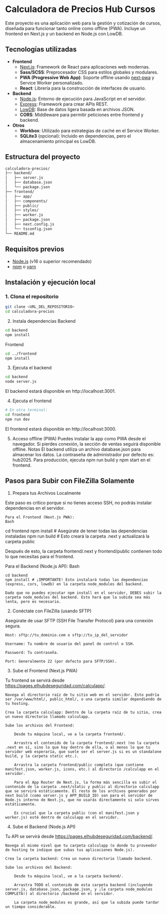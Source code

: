 # Calculadora de Precios Hub Cursos

Este proyecto es una aplicación web para la gestión y cotización de cursos, diseñada para funcionar tanto online como offline (PWA). Incluye un frontend en Next.js y un backend en Node.js con LowDB.

## Tecnologías utilizadas

- **Frontend**
  - [Next.js](https://nextjs.org/): Framework de React para aplicaciones web modernas.
  - **Sass/SCSS**: Preprocesador CSS para estilos globales y modulares.
  - **PWA (Progressive Web App)**: Soporte offline usando [next-pwa](https://github.com/shadowwalker/next-pwa) y Service Worker personalizado.
  - **React**: Librería para la construcción de interfaces de usuario.
- **Backend**
  - [Node.js](https://nodejs.org/): Entorno de ejecución para JavaScript en el servidor.
  - [Express](https://expressjs.com/): Framework para crear APIs REST.
  - [LowDB](https://github.com/typicode/lowdb): Base de datos ligera basada en archivos JSON.
  - **CORS**: Middleware para permitir peticiones entre frontend y backend.
- **Otros**
  - **Workbox**: Utilizado para estrategias de caché en el Service Worker.
  - **SQLite3** (opcional): Incluido en dependencias, pero el almacenamiento principal es LowDB.

## Estructura del proyecto
```bash
calculadora-precios/
├── backend/
│   ├── server.js
│   ├── database.json
│   └── package.json
├── frontend/
│   ├── app/
│   ├── components/
│   ├── public/
│   ├── styles/
│   ├── worker.js
│   ├── package.json
│   ├── next.config.js
│   └── tsconfig.json
└── README.md
```

## Requisitos previos

- [Node.js](https://nodejs.org/) (v16 o superior recomendado)
- [npm](https://www.npmjs.com/) o [yarn](https://yarnpkg.com/)

## Instalación y ejecución local

### 1. Clona el repositorio

```bash
git clone <URL_DEL_REPOSITORIO>
cd calculadora-precios
```

2. Instala dependencias
Backend
```bash
cd backend
npm install
```

Frontend
```bash
cd ../frontend
npm install
```

3. Ejecuta el backend
```bash
cd backend
node server.js
```

El backend estará disponible en http://localhost:3001.

4. Ejecuta el frontend
```bash
# En otra terminal:
cd frontend
npm run dev
```

El frontend estará disponible en http://localhost:3000.

5. Acceso offline (PWA)
Puedes instalar la app como PWA desde el navegador.
Si pierdes conexión, la sección de ventas seguirá disponible offline.
Notas
El backend utiliza un archivo database.json para almacenar los datos.
La contraseña de administrador por defecto es: hub2025.
Para producción, ejecuta npm run build y npm start en el frontend.



## Pasos para Subir con FileZilla Solamente

1. Prepara tus Archivos Localmente

Este paso es crítico porque si no tienes acceso SSH, no podrás instalar dependencias en el servidor.

    Para el Frontend (Next.js PWA):
    Bash

cd frontend
npm install  # Asegúrate de tener todas las dependencias instaladas
npm run build # Esto creará la carpeta .next y actualizará la carpeta public

Después de esto, la carpeta frontend/.next y frontend/public contienen todo lo que necesitas para el frontend.

Para el Backend (Node.js API):
Bash

    cd backend
    npm install # ¡IMPORTANTE! Esto instalará todas las dependencias (express, cors, lowdb) en la carpeta node_modules del backend.

    Dado que no puedes ejecutar npm install en el servidor, DEBES subir la carpeta node_modules del backend. Esto hará que la subida sea más lenta, pero es necesario.

2. Conéctate con FileZilla (usando SFTP)

Asegúrate de usar SFTP (SSH File Transfer Protocol) para una conexión segura.

    Host: sftp://tu_dominio.com o sftp://tu_ip_del_servidor

    Username: Tu nombre de usuario del panel de control o SSH.

    Password: Tu contraseña.

    Port: Generalmente 22 (por defecto para SFTP/SSH).

3. Sube el Frontend (Next.js PWA)

Tu frontend se servirá desde https://pages.elhubdeseguridad.com/calculapp/.

    Navega al directorio raíz de tu sitio web en el servidor. Esto podría ser /var/www/html/, public_html/, o una carpeta similar dependiendo de tu hosting.

    Crea la carpeta calculapp: Dentro de la carpeta raíz de tu sitio, crea un nuevo directorio llamado calculapp.

    Sube los archivos del Frontend:

        Desde tu máquina local, ve a la carpeta frontend/.

        Arrastra el contenido de la carpeta frontend/.next (no la carpeta .next en sí, sino lo que hay dentro de ella, o al menos lo que tu servidor web esperaría, que suele ser el server.js si es un standalone build, y la carpeta static etc.).

        Arrastra la carpeta frontend/public completa (que contiene manifest.json, worker.js, icons, etc.) al directorio /calculapp en el servidor.

        Para el App Router de Next.js, la forma más sencilla es subir el contenido de la carpeta .next/static y public al directorio calculapp que se servirá estáticamente. El resto de los archivos generados por next build (como server.js y APP_BUILD_ID) son para el servidor de Node.js interno de Next.js, que no usarás directamente si solo sirves estáticamente.

        Es crucial que la carpeta public (con el manifest.json y worker.js) esté dentro de calculapp en el servidor.

4. Sube el Backend (Node.js API)

Tu API se servirá desde https://pages.elhubdeseguridad.com/backend/.

    Navega al mismo nivel que tu carpeta calculapp (o donde tu proveedor de hosting te indique que subas tus aplicaciones Node.js).

    Crea la carpeta backend: Crea un nuevo directorio llamado backend.

    Sube los archivos del Backend:

        Desde tu máquina local, ve a la carpeta backend/.

        Arrastra TODO el contenido de esta carpeta backend (incluyendo server.js, database.json, package.json, y ¡la carpeta node_modules COMPLETA!) al directorio /backend en el servidor.

        La carpeta node_modules es grande, así que la subida puede tardar un tiempo considerable.
